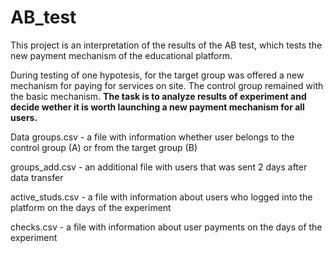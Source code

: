 # AB_test
This project is an interpretation of the results of the AB test, which tests the new payment mechanism of the educational platform.  

During testing of one hypotesis, for the target group was offered a new mechanism for paying for services on site. The control group remained with the basic mechanism.
**The task is to analyze results of experiment and decide wether it is worth launching a new payment mechanism for all users.**

Data
groups.csv - a file with information whether user belongs to the control group (A) or from the target group (B)

groups_add.csv - an additional file with users that was sent 2 days after data transfer

active_studs.csv - a file with information about users who logged into the platform on the days of the experiment

checks.csv - a file with information about user payments on the days of the experiment
